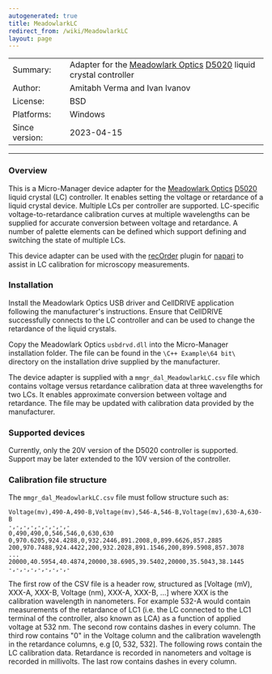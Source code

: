 ```yaml
---
autogenerated: true
title: MeadowlarkLC
redirect_from: /wiki/MeadowlarkLC
layout: page
---
```


|  |  |
|---|---|
| Summary: | Adapter for the [Meadowlark Optics]( https://www.meadowlark.com/ ) [D5020]( https://www.meadowlark.com/liquid-crystal-digital-interface-controller/ ) liquid crystal controller |
| Author: | Amitabh Verma and Ivan Ivanov |
| License: | BSD |
| Platforms: | Windows |
| Since version: | 2023-04-15 |

---

### Overview

This is a Micro-Manager device adapter for the [Meadowlark Optics](https://www.meadowlark.com/) [D5020](https://www.meadowlark.com/liquid-crystal-digital-interface-controller/) liquid crystal (LC) controller. It enables setting the voltage or retardance of a liquid crystal device. Multiple LCs per controller are supported. LC-specific voltage-to-retardance calibration curves at multiple wavelengths can be supplied for accurate conversion between voltage and retardance. A number of palette elements can be defined which support defining and switching the state of multiple LCs.

This device adapter can be used with the [recOrder](https://github.com/mehta-lab/recOrder) plugin for [napari](https://napari.org/) to assist in LC calibration for microscopy measurements.

### Installation

Install the Meadowlark Optics USB driver and CellDRIVE application following the manufacturer's instructions. Ensure that CellDRIVE successfully connects to the LC controller and can be used to change the retardance of the liquid crystals.

Copy the Meadowlark Optics `usbdrvd.dll` into the Micro-Manager installation folder. The file can be found in the `\C++ Example\64 bit\` directory on the installation drive supplied by the manufacturer.

The device adapter is supplied with a `mmgr_dal_MeadowlarkLC.csv` file which contains voltage versus retardance calibration data at three wavelengths for two LCs. It enables approximate conversion between voltage and retardance. The file may be updated with calibration data provided by the manufacturer.

### Supported devices

Currently, only the 20V version of the D5020 controller is supported. Support may be later extended to the 10V version of the controller.

### Calibration file structure

The `mmgr_dal_MeadowlarkLC.csv` file must follow structure such as:

```
Voltage(mv),490-A,490-B,Voltage(mv),546-A,546-B,Voltage(mv),630-A,630-B
-,-,-,-,-,-,-,-,-
0,490,490,0,546,546,0,630,630
0,970.6205,924.4288,0,932.2446,891.2008,0,899.6626,857.2885
200,970.7488,924.4422,200,932.2028,891.1546,200,899.5908,857.3078
...
20000,40.5954,40.4874,20000,38.6905,39.5402,20000,35.5043,38.1445
-,-,-,-,-,-,-,-,-
```

The first row of the CSV file is a header row, structured as [Voltage (mV), XXX-A, XXX-B, Voltage (nm), XXX-A, XXX-B, ...] where XXX is the calibration wavelength in nanometers. For example 532-A would contain measurements of the retardance of LC1 (i.e. the LC connected to the LC1 terminal of the controller, also known as LCA) as a function of applied voltage at 532 nm. The second row contains dashes in every column. The third row contains "0" in the Voltage column and the calibration wavelength in the retardance columns, e.g [0, 532, 532]. The following rows contain the LC calibration data. Retardance is recorded in nanometers and voltage is recorded in millivolts. The last row contains dashes in every column.